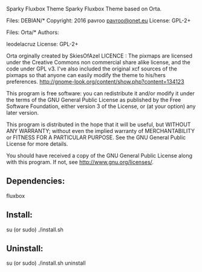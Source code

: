 Sparky Fluxbox Theme
Sparky Fluxbox Theme based on Orta.

Files: DEBIAN/*
Copyright: 2016 pavroo <pavroo@onet.eu>
License: GPL-2+

Files: Orta/*
Authors:

leodelacruz
License: GPL-2+

Orta orginally created by SkiesOfAzel
LICENCE :
The pixmaps are licensed under the Creative Commons non commercial share alike license, and the code under GPL v3. I've also included the original xcf sources of the pixmaps so that anyone can easily modify the theme to his/hers preferences.
http://gnome-look.org/content/show.php?content=134123

This program is free software: you can redistribute it and/or modify
it under the terms of the GNU General Public License as published by
the Free Software Foundation, either version 3 of the License, or
(at your option) any later version.

This program is distributed in the hope that it will be useful,
but WITHOUT ANY WARRANTY; without even the implied warranty of
MERCHANTABILITY or FITNESS FOR A PARTICULAR PURPOSE.  See the
GNU General Public License for more details.

You should have received a copy of the GNU General Public License
along with this program.  If not, see <http://www.gnu.org/licenses/>.

Dependencies:
-------------
fluxbox

Install:
-------------
su (or sudo) 
./install.sh

Uninstall:
-------------
su (or sudo)
./install.sh uninstall

